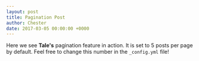 ```yaml
---
layout: post
title: Pagination Post
author: Chester
date: 2017-03-05 00:00:00 +0000
---
```


Here we see **Tale's** pagination feature in action. It is set to 5 posts per page by default. Feel free to change this number in the `_config.yml` file!
